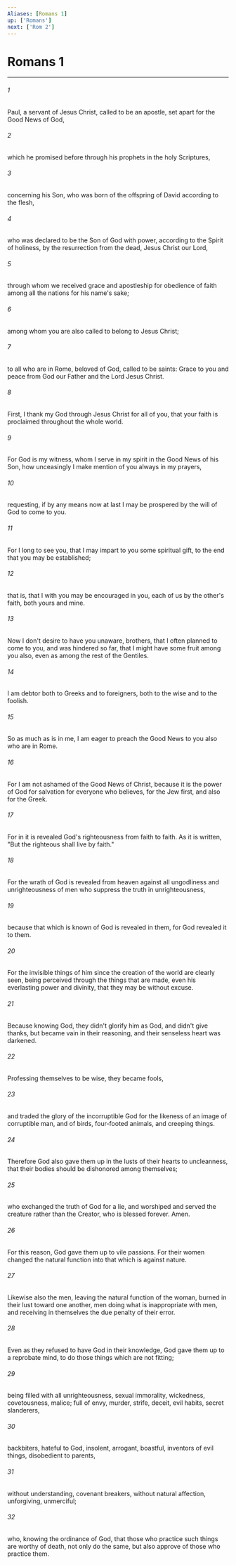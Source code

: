 ```yaml
---
Aliases: [Romans 1]
up: ['Romans']
next: ['Rom 2']
---
```

# Romans 1
***





###### 1 

Paul, a servant of Jesus Christ, called to be an apostle, set apart for the Good News of God, 



###### 2 

which he promised before through his prophets in the holy Scriptures, 



###### 3 

concerning his Son, who was born of the offspring of David according to the flesh, 



###### 4 

who was declared to be the Son of God with power, according to the Spirit of holiness, by the resurrection from the dead, Jesus Christ our Lord, 



###### 5 

through whom we received grace and apostleship for obedience of faith among all the nations for his name's sake; 



###### 6 

among whom you are also called to belong to Jesus Christ; 



###### 7 

to all who are in Rome, beloved of God, called to be saints: Grace to you and peace from God our Father and the Lord Jesus Christ. 



###### 8 

First, I thank my God through Jesus Christ for all of you, that your faith is proclaimed throughout the whole world. 



###### 9 

For God is my witness, whom I serve in my spirit in the Good News of his Son, how unceasingly I make mention of you always in my prayers, 



###### 10 

requesting, if by any means now at last I may be prospered by the will of God to come to you. 



###### 11 

For I long to see you, that I may impart to you some spiritual gift, to the end that you may be established; 



###### 12 

that is, that I with you may be encouraged in you, each of us by the other's faith, both yours and mine. 



###### 13 

Now I don't desire to have you unaware, brothers, that I often planned to come to you, and was hindered so far, that I might have some fruit among you also, even as among the rest of the Gentiles. 



###### 14 

I am debtor both to Greeks and to foreigners, both to the wise and to the foolish. 



###### 15 

So as much as is in me, I am eager to preach the Good News to you also who are in Rome. 



###### 16 

For I am not ashamed of the Good News of Christ, because it is the power of God for salvation for everyone who believes, for the Jew first, and also for the Greek. 



###### 17 

For in it is revealed God's righteousness from faith to faith. As it is written, "But the righteous shall live by faith." 



###### 18 

For the wrath of God is revealed from heaven against all ungodliness and unrighteousness of men who suppress the truth in unrighteousness, 



###### 19 

because that which is known of God is revealed in them, for God revealed it to them. 



###### 20 

For the invisible things of him since the creation of the world are clearly seen, being perceived through the things that are made, even his everlasting power and divinity, that they may be without excuse. 



###### 21 

Because knowing God, they didn't glorify him as God, and didn't give thanks, but became vain in their reasoning, and their senseless heart was darkened. 



###### 22 

Professing themselves to be wise, they became fools, 



###### 23 

and traded the glory of the incorruptible God for the likeness of an image of corruptible man, and of birds, four-footed animals, and creeping things. 



###### 24 

Therefore God also gave them up in the lusts of their hearts to uncleanness, that their bodies should be dishonored among themselves; 



###### 25 

who exchanged the truth of God for a lie, and worshiped and served the creature rather than the Creator, who is blessed forever. Amen. 



###### 26 

For this reason, God gave them up to vile passions. For their women changed the natural function into that which is against nature. 



###### 27 

Likewise also the men, leaving the natural function of the woman, burned in their lust toward one another, men doing what is inappropriate with men, and receiving in themselves the due penalty of their error. 



###### 28 

Even as they refused to have God in their knowledge, God gave them up to a reprobate mind, to do those things which are not fitting; 



###### 29 

being filled with all unrighteousness, sexual immorality, wickedness, covetousness, malice; full of envy, murder, strife, deceit, evil habits, secret slanderers, 



###### 30 

backbiters, hateful to God, insolent, arrogant, boastful, inventors of evil things, disobedient to parents, 



###### 31 

without understanding, covenant breakers, without natural affection, unforgiving, unmerciful; 



###### 32 

who, knowing the ordinance of God, that those who practice such things are worthy of death, not only do the same, but also approve of those who practice them.
